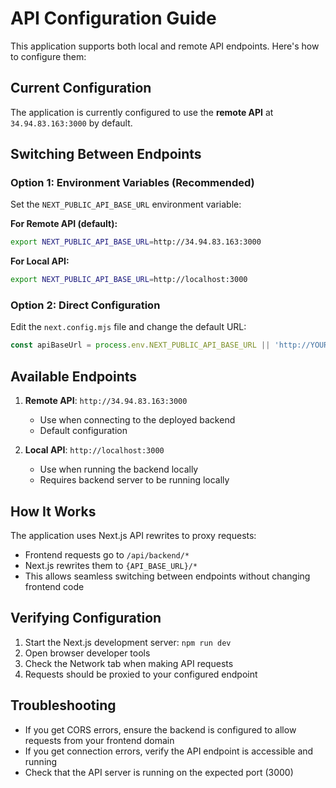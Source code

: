 # API Configuration Guide

This application supports both local and remote API endpoints. Here's how to configure them:

## Current Configuration

The application is currently configured to use the **remote API** at `34.94.83.163:3000` by default.

## Switching Between Endpoints

### Option 1: Environment Variables (Recommended)

Set the `NEXT_PUBLIC_API_BASE_URL` environment variable:

**For Remote API (default):**
```bash
export NEXT_PUBLIC_API_BASE_URL=http://34.94.83.163:3000
```

**For Local API:**
```bash
export NEXT_PUBLIC_API_BASE_URL=http://localhost:3000
```

### Option 2: Direct Configuration

Edit the `next.config.mjs` file and change the default URL:

```javascript
const apiBaseUrl = process.env.NEXT_PUBLIC_API_BASE_URL || 'http://YOUR_PREFERRED_ENDPOINT:3000'
```

## Available Endpoints

1. **Remote API**: `http://34.94.83.163:3000`
   - Use when connecting to the deployed backend
   - Default configuration

2. **Local API**: `http://localhost:3000`  
   - Use when running the backend locally
   - Requires backend server to be running locally

## How It Works

The application uses Next.js API rewrites to proxy requests:
- Frontend requests go to `/api/backend/*` 
- Next.js rewrites them to `{API_BASE_URL}/*`
- This allows seamless switching between endpoints without changing frontend code

## Verifying Configuration

1. Start the Next.js development server: `npm run dev`
2. Open browser developer tools
3. Check the Network tab when making API requests
4. Requests should be proxied to your configured endpoint

## Troubleshooting

- If you get CORS errors, ensure the backend is configured to allow requests from your frontend domain
- If you get connection errors, verify the API endpoint is accessible and running
- Check that the API server is running on the expected port (3000) 